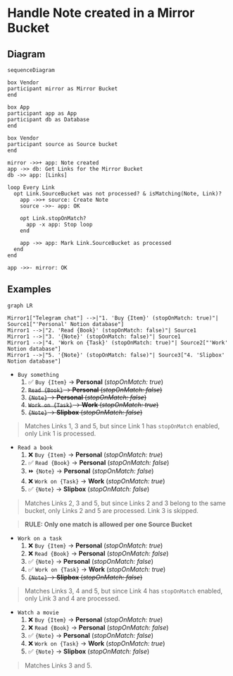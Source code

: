 # Handle Note created in a Mirror Bucket

## Diagram

```mermaid
sequenceDiagram

box Vendor
participant mirror as Mirror Bucket
end

box App
participant app as App
participant db as Database
end

box Vendor
participant source as Source bucket
end

mirror ->>+ app: Note created
app ->> db: Get Links for the Mirror Bucket
db ->> app: [Links]

loop Every Link
  opt Link.SourceBucket was not processed? & isMatching(Note, Link)?
    app ->>+ source: Create Note
    source ->>- app: OK

    opt Link.stopOnMatch?
      app -x app: Stop loop
    end

    app ->> app: Mark Link.SourceBucket as processed
  end
end

app ->>- mirror: OK
```

## Examples

```mermaid
graph LR

Mirror1["Telegram chat"] -->|"1. 'Buy {Item}' (stopOnMatch: true)"| Source1["'Personal' Notion database"]
Mirror1 -->|"2. 'Read {Book}' (stopOnMatch: false)"| Source1
Mirror1 -->|"3. '{Note}' (stopOnMatch: false)"| Source1
Mirror1 -->|"4. 'Work on {Task}' (stopOnMatch: true)"| Source2["'Work' Notion database"]
Mirror1 -->|"5. '{Note}' (stopOnMatch: false)"| Source3["4. 'Slipbox' Notion database"]
```

- `Buy something`
  1. ✅ `Buy {Item}` -> **Personal** (_stopOnMatch: true_)
  2. ~~`Read {Book}` -> **Personal** (_stopOnMatch: false_)~~
  3. ~~`{Note}` -> **Personal** (_stopOnMatch: false_)~~
  4. ~~`Work on {Task}` -> **Work** (_stopOnMatch: true_)~~
  5. ~~`{Note}` -> **Slipbox** (_stopOnMatch: false_)~~
> Matches Links 1, 3 and 5, but since Link 1 has `stopOnMatch` enabled, only Link 1 is processed.

- `Read a book`
  1. ❌ `Buy {Item}` -> **Personal** (_stopOnMatch: true_)
  2. ✅ `Read {Book}` -> **Personal** (_stopOnMatch: false_)
  3. ⏩ `{Note}` -> **Personal** (_stopOnMatch: false_)
  4. ❌ `Work on {Task}` -> **Work** (_stopOnMatch: true_)
  5. ✅ `{Note}` -> **Slipbox** (_stopOnMatch: false_)
> Matches Links 2, 3 and 5, but since Links 2 and 3 belong to the same bucket, only Links 2 and 5 are processed. Link 3 is skipped.

> **RULE: Only one match is allowed per one Source Bucket**

- `Work on a task`
  1. ❌ `Buy {Item}` -> **Personal** (_stopOnMatch: true_)
  2. ❌ `Read {Book}` -> **Personal** (_stopOnMatch: false_)
  3. ✅ `{Note}` -> **Personal** (_stopOnMatch: false_)
  4. ✅ `Work on {Task}` -> **Work** (_stopOnMatch: true_)
  5. ~~`{Note}` -> **Slipbox** (_stopOnMatch: false_)~~
> Matches Links 3, 4 and 5, but since Link 4 has `stopOnMatch` enabled, only Link 3 and 4 are processed.

- `Watch a movie`
  1. ❌ `Buy {Item}` -> **Personal** (_stopOnMatch: true_)
  2. ❌ `Read {Book}` -> **Personal** (_stopOnMatch: false_)
  3. ✅ `{Note}` -> **Personal** (_stopOnMatch: false_)
  4. ❌ `Work on {Task}` -> **Work** (_stopOnMatch: true_)
  5. ✅ `{Note}` -> **Slipbox** (_stopOnMatch: false_)
> Matches Links 3 and 5.
